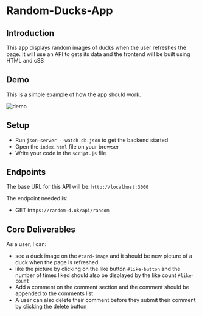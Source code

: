 # Random-Ducks-App

## Introduction

This app displays random images of ducks when the user refreshes the  page.
It will use an API to gets its data and the frontend will be built using HTML and cSS

## Demo

This is a simple example of how the app should work.

![demo](https://random-d.uk/api/164.jpg)

## Setup

- Run `json-server --watch db.json` to get the backend started
- Open the `index.html` file on your browser
- Write your code in the `script.js` file

## Endpoints

The base URL for this API will be: `http://localhost:3000`

The endpoint needed  is:

- GET `https://random-d.uk/api/random`




## Core Deliverables

As a user, I can:

- see a duck image on the `#card-image` and it should be new picture of a duck when the page is refreshed
- like the picture by clicking on the like button `#like-button` and the number of times liked should also be displayed by the like count `#like-count`
- Add a comment on the comment section and the comment should be appended to the comments list
- A user  can also delete their comment before they submit their comment by clicking the delete button



